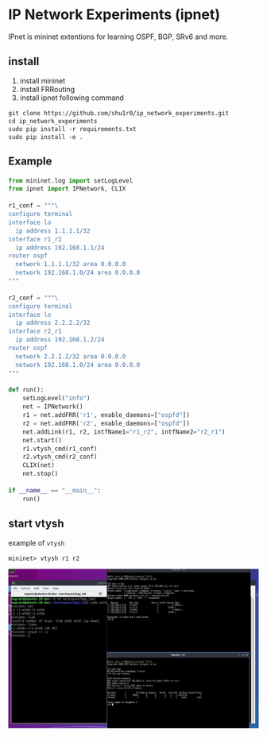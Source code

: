 # IP Network Experiments (ipnet)

IPnet is mininet extentions for learning OSPF, BGP, SRv6 and more.

## install
1. install mininet
2. install FRRouting
3. install ipnet following command
```commandline
git clone https://github.com/shu1r0/ip_network_experiments.git
cd ip_network_experiments
sudo pip install -r requirements.txt
sudo pip install -e .
```

## Example
```python
from mininet.log import setLogLevel
from ipnet import IPNetwork, CLIX

r1_conf = """\
configure terminal
interface lo
  ip address 1.1.1.1/32
interface r1_r2
  ip address 192.168.1.1/24
router ospf
  network 1.1.1.1/32 area 0.0.0.0
  network 192.168.1.0/24 area 0.0.0.0
"""

r2_conf = """\
configure terminal
interface lo
  ip address 2.2.2.2/32
interface r2_r1
  ip address 192.168.1.2/24
router ospf
  network 2.2.2.2/32 area 0.0.0.0
  network 192.168.1.0/24 area 0.0.0.0
"""

def run():
    setLogLevel("info")
    net = IPNetwork()
    r1 = net.addFRR('r1', enable_daemons=["ospfd"])
    r2 = net.addFRR('r2', enable_daemons=["ospfd"])
    net.addLink(r1, r2, intfName1="r1_r2", intfName2="r2_r1")
    net.start()
    r1.vtysh_cmd(r1_conf)
    r2.vtysh_cmd(r2_conf)
    CLIX(net)
    net.stop()
    
if __name__ == "__main__":
    run()
```

## start vtysh

example of `vtysh`

```commandline
mininet> vtysh r1 r2
```

![example1](docs/images/ex1.JPG)